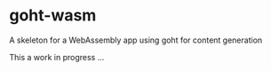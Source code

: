 # goht-wasm
A skeleton for a WebAssembly app using goht for content generation

This a work in progress ...